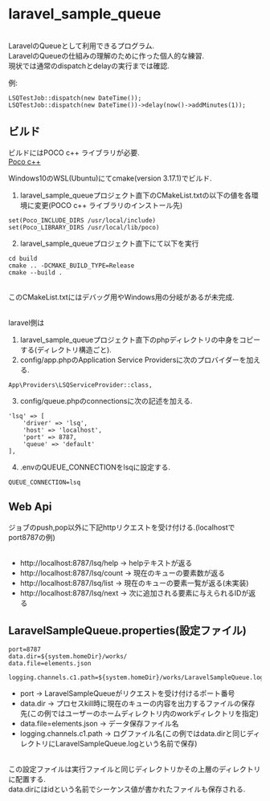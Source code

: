 # laravel_sample_queue
<br>
LaravelのQueueとして利用できるプログラム.<br>
LaravelのQueueの仕組みの理解のために作った個人的な練習.<br>
現状では通常のdispatchとdelayの実行までは確認.<br>

例:
```
LSQTestJob::dispatch(new DateTime());
LSQTestJob::dispatch(new DateTime())->delay(now()->addMinutes(1));
```

## ビルド
ビルドにはPOCO c++ ライブラリが必要.<br>
[Poco c++](https://pocoproject.org/)

Windows10のWSL(Ubuntu)にてcmake(version 3.17.1)でビルド.
1. laravel_sample_queueプロジェクト直下のCMakeList.txtの以下の値を各環境に変更(POCO c++ ライブラリのインストール先)
```
set(Poco_INCLUDE_DIRS /usr/local/include)
set(Poco_LIBRARY_DIRS /usr/local/lib/poco)
```
2. laravel_sample_queueプロジェクト直下にて以下を実行
```
cd build
cmake .. -DCMAKE_BUILD_TYPE=Release
cmake --build .
```
<br>
このCMakeList.txtにはデバッグ用やWindows用の分岐があるが未完成.<br>
<br>

laravel側は
1. laravel_sample_queueプロジェクト直下のphpディレクトリの中身をコピーする(ディレクトリ構造ごと).
2. config/app.phpのApplication Service Providersに次のプロバイダーを加える.
```
App\Providers\LSQServiceProvider::class,
```
3. config/queue.phpのconnectionsに次の記述を加える.
```
'lsq' => [
    'driver' => 'lsq',
    'host' => 'localhost',
    'port' => 8787,
    'queue' => 'default'
],
```
4. .envのQUEUE_CONNECTIONをlsqに設定する.
```
QUEUE_CONNECTION=lsq
```

## Web Api
ジョブのpush,pop以外に下記httpリクエストを受け付ける.(localhostでport8787の例)<br>
<br>
* http://localhost:8787/lsq/help -> helpテキストが返る
* http://localhost:8787/lsq/count -> 現在のキューの要素数が返る
* http://localhost:8787/lsq/list -> 現在のキューの要素一覧が返る(未実装) 
* http://localhost:8787/lsq/next -> 次に追加される要素に与えられるIDが返る

## LaravelSampleQueue.properties(設定ファイル)
```
port=8787
data.dir=${system.homeDir}/works/
data.file=elements.json

logging.channels.c1.path=${system.homeDir}/works/LaravelSampleQueue.log
```
* port -> LaravelSampleQueueがリクエストを受け付けるポート番号
* data.dir -> プロセスkill時に現在のキューの内容を出力するファイルの保存先(この例ではユーザーのホームディレクトリ内のworkディレクトリを指定)
* data.file=elements.json -> データ保存ファイル名
* logging.channels.c1.path -> ログファイル名(この例ではdata.dirと同じディレクトリにLaravelSampleQueue.logという名前で保存) 

<br>
この設定ファイルは実行ファイルと同じディレクトリかその上層のディレクトリに配置する.<br>
data.dirにはidという名前でシーケンス値が書かれたファイルも保存される.